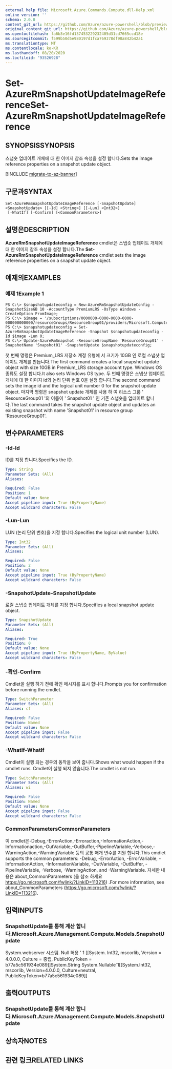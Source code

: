 ```yaml
---
external help file: Microsoft.Azure.Commands.Compute.dll-Help.xml
online version: ''
schema: 2.0.0
content_git_url: https://github.com/Azure/azure-powershell/blob/preview/src/ResourceManager/Compute/Stack/Commands.Compute/help/Set-AzureRmSnapshotUpdateImageReference.md
original_content_git_url: https://github.com/Azure/azure-powershell/blob/preview/src/ResourceManager/Compute/Stack/Commands.Compute/help/Set-AzureRmSnapshotUpdateImageReference.md
ms.openlocfilehash: fa6b3e16fd137453229232405d31cd7665ccd18e
ms.sourcegitcommit: f599b50d5e980197d1fca769378df90a842b42a1
ms.translationtype: MT
ms.contentlocale: ko-KR
ms.lasthandoff: 08/20/2020
ms.locfileid: "93526928"
---
```

# <span data-ttu-id="b5a1a-101">Set-AzureRmSnapshotUpdateImageReference</span><span class="sxs-lookup"><span data-stu-id="b5a1a-101">Set-AzureRmSnapshotUpdateImageReference</span></span>

## <span data-ttu-id="b5a1a-102">SYNOPSIS</span><span class="sxs-lookup"><span data-stu-id="b5a1a-102">SYNOPSIS</span></span>
<span data-ttu-id="b5a1a-103">스냅숏 업데이트 개체에 대 한 이미지 참조 속성을 설정 합니다.</span><span class="sxs-lookup"><span data-stu-id="b5a1a-103">Sets the image reference properties on a snapshot update object.</span></span>

[!INCLUDE [migrate-to-az-banner](../../includes/migrate-to-az-banner.md)]

## <span data-ttu-id="b5a1a-104">구문과</span><span class="sxs-lookup"><span data-stu-id="b5a1a-104">SYNTAX</span></span>

```
Set-AzureRmSnapshotUpdateImageReference [-SnapshotUpdate] <SnapshotUpdate> [[-Id] <String>] [[-Lun] <Int32>]
 [-WhatIf] [-Confirm] [<CommonParameters>]
```

## <span data-ttu-id="b5a1a-105">설명은</span><span class="sxs-lookup"><span data-stu-id="b5a1a-105">DESCRIPTION</span></span>
<span data-ttu-id="b5a1a-106">**AzureRmSnapshotUpdateImageReference** cmdlet은 스냅숏 업데이트 개체에 대 한 이미지 참조 속성을 설정 합니다.</span><span class="sxs-lookup"><span data-stu-id="b5a1a-106">The **Set-AzureRmSnapshotUpdateImageReference** cmdlet sets the image reference properties on a snapshot update object.</span></span>

## <span data-ttu-id="b5a1a-107">예제의</span><span class="sxs-lookup"><span data-stu-id="b5a1a-107">EXAMPLES</span></span>

### <span data-ttu-id="b5a1a-108">예제 1</span><span class="sxs-lookup"><span data-stu-id="b5a1a-108">Example 1</span></span>
```
PS C:\> $snapshotupdateconfig = New-AzureRmSnapshotUpdateConfig -SnapshotSizeGB 10 -AccountType PremiumLRS -OsType Windows -CreateOption FromImage;
PS C:\> $image = '/subscriptions/0000000-0000-0000-0000-000000000000/resourceGroups/ResourceGroup01/providers/Microsoft.Compute/images/TestImage123';        
PS C:\> $snapshotupdateconfig = Set-AzureRmSnapshotUpdateImageReference -Snapshot $snapshotupdateconfig -Id $image -Lun 0;
PS C:\> Update-AzureRmSnapshot -ResourceGroupName 'ResourceGroup01' -SnapshotName 'Snapshot01' -SnapshotUpdate $snapshotupdateconfig;
```

<span data-ttu-id="b5a1a-109">첫 번째 명령은 Premium_LRS 저장소 계정 유형에 서 크기가 10GB 인 로컬 스냅샷 업데이트 개체를 만듭니다.</span><span class="sxs-lookup"><span data-stu-id="b5a1a-109">The first command creates a local snapshot update object with size 10GB in Premium_LRS storage account type.</span></span>  <span data-ttu-id="b5a1a-110">Windows OS 종류도 설정 합니다.</span><span class="sxs-lookup"><span data-stu-id="b5a1a-110">It also sets Windows OS type.</span></span>
<span data-ttu-id="b5a1a-111">두 번째 명령은 스냅샷 업데이트 개체에 대 한 이미지 id와 논리 단위 번호 0을 설정 합니다.</span><span class="sxs-lookup"><span data-stu-id="b5a1a-111">The second command sets the image id and the logical unit number 0 for the snapshot update object.</span></span>
<span data-ttu-id="b5a1a-112">마지막 명령은 snapshot update 개체를 사용 하 여 리소스 그룹 ' ResourceGroup01 '의 이름이 ' Snapshot01 ' 인 기존 스냅숏을 업데이트 합니다.</span><span class="sxs-lookup"><span data-stu-id="b5a1a-112">The last command takes the snapshot update object and updates an existing snapshot with name 'Snapshot01' in resource group 'ResourceGroup01'.</span></span>

## <span data-ttu-id="b5a1a-113">변수</span><span class="sxs-lookup"><span data-stu-id="b5a1a-113">PARAMETERS</span></span>

### <span data-ttu-id="b5a1a-114">-Id</span><span class="sxs-lookup"><span data-stu-id="b5a1a-114">-Id</span></span>
<span data-ttu-id="b5a1a-115">ID를 지정 합니다.</span><span class="sxs-lookup"><span data-stu-id="b5a1a-115">Specifies the ID.</span></span>

```yaml
Type: String
Parameter Sets: (All)
Aliases: 

Required: False
Position: 1
Default value: None
Accept pipeline input: True (ByPropertyName)
Accept wildcard characters: False
```

### <span data-ttu-id="b5a1a-116">-Lun</span><span class="sxs-lookup"><span data-stu-id="b5a1a-116">-Lun</span></span>
<span data-ttu-id="b5a1a-117">LUN (논리 단위 번호)을 지정 합니다.</span><span class="sxs-lookup"><span data-stu-id="b5a1a-117">Specifies the logical unit number (LUN).</span></span>

```yaml
Type: Int32
Parameter Sets: (All)
Aliases: 

Required: False
Position: 2
Default value: None
Accept pipeline input: True (ByPropertyName)
Accept wildcard characters: False
```

### <span data-ttu-id="b5a1a-118">-SnapshotUpdate</span><span class="sxs-lookup"><span data-stu-id="b5a1a-118">-SnapshotUpdate</span></span>
<span data-ttu-id="b5a1a-119">로컬 스냅숏 업데이트 개체를 지정 합니다.</span><span class="sxs-lookup"><span data-stu-id="b5a1a-119">Specifies a local snapshot update object.</span></span>

```yaml
Type: SnapshotUpdate
Parameter Sets: (All)
Aliases: 

Required: True
Position: 0
Default value: None
Accept pipeline input: True (ByPropertyName, ByValue)
Accept wildcard characters: False
```

### <span data-ttu-id="b5a1a-120">-확인</span><span class="sxs-lookup"><span data-stu-id="b5a1a-120">-Confirm</span></span>
<span data-ttu-id="b5a1a-121">Cmdlet을 실행 하기 전에 확인 메시지를 표시 합니다.</span><span class="sxs-lookup"><span data-stu-id="b5a1a-121">Prompts you for confirmation before running the cmdlet.</span></span>

```yaml
Type: SwitchParameter
Parameter Sets: (All)
Aliases: cf

Required: False
Position: Named
Default value: None
Accept pipeline input: False
Accept wildcard characters: False
```

### <span data-ttu-id="b5a1a-122">-WhatIf</span><span class="sxs-lookup"><span data-stu-id="b5a1a-122">-WhatIf</span></span>
<span data-ttu-id="b5a1a-123">Cmdlet이 실행 되는 경우의 동작을 보여 줍니다.</span><span class="sxs-lookup"><span data-stu-id="b5a1a-123">Shows what would happen if the cmdlet runs.</span></span> <span data-ttu-id="b5a1a-124">Cmdlet이 실행 되지 않습니다.</span><span class="sxs-lookup"><span data-stu-id="b5a1a-124">The cmdlet is not run.</span></span>

```yaml
Type: SwitchParameter
Parameter Sets: (All)
Aliases: wi

Required: False
Position: Named
Default value: None
Accept pipeline input: False
Accept wildcard characters: False
```

### <span data-ttu-id="b5a1a-125">CommonParameters</span><span class="sxs-lookup"><span data-stu-id="b5a1a-125">CommonParameters</span></span>
<span data-ttu-id="b5a1a-126">이 cmdlet은-Debug,-ErrorAction,-Erroraction,-InformationAction,-Informationaction,-OutVariable,-OutBuffer,-PipelineVariable,-Verbose,-WarningAction,-WarningVariable 등의 공통 매개 변수를 지원 합니다.</span><span class="sxs-lookup"><span data-stu-id="b5a1a-126">This cmdlet supports the common parameters: -Debug, -ErrorAction, -ErrorVariable, -InformationAction, -InformationVariable, -OutVariable, -OutBuffer, -PipelineVariable, -Verbose, -WarningAction, and -WarningVariable.</span></span> <span data-ttu-id="b5a1a-127">자세한 내용은 about_CommonParameters (을 참조 하세요 https://go.microsoft.com/fwlink/?LinkID=113216) .</span><span class="sxs-lookup"><span data-stu-id="b5a1a-127">For more information, see about_CommonParameters (https://go.microsoft.com/fwlink/?LinkID=113216).</span></span>

## <span data-ttu-id="b5a1a-128">입력</span><span class="sxs-lookup"><span data-stu-id="b5a1a-128">INPUTS</span></span>

### <span data-ttu-id="b5a1a-129">SnapshotUpdate를 통해 계산 합니다.</span><span class="sxs-lookup"><span data-stu-id="b5a1a-129">Microsoft.Azure.Management.Compute.Models.SnapshotUpdate</span></span>
<span data-ttu-id="b5a1a-130">System.webserver 시스템. Null 허용 ' 1 [[System. Int32, mscorlib, Version = 4.0.0.0, Culture = 중립, PublicKeyToken = b77a5c561934e089]]</span><span class="sxs-lookup"><span data-stu-id="b5a1a-130">System.String System.Nullable\`1[[System.Int32, mscorlib, Version=4.0.0.0, Culture=neutral, PublicKeyToken=b77a5c561934e089]]</span></span>

## <span data-ttu-id="b5a1a-131">출력</span><span class="sxs-lookup"><span data-stu-id="b5a1a-131">OUTPUTS</span></span>

### <span data-ttu-id="b5a1a-132">SnapshotUpdate를 통해 계산 합니다.</span><span class="sxs-lookup"><span data-stu-id="b5a1a-132">Microsoft.Azure.Management.Compute.Models.SnapshotUpdate</span></span>

## <span data-ttu-id="b5a1a-133">상속자</span><span class="sxs-lookup"><span data-stu-id="b5a1a-133">NOTES</span></span>

## <span data-ttu-id="b5a1a-134">관련 링크</span><span class="sxs-lookup"><span data-stu-id="b5a1a-134">RELATED LINKS</span></span>

